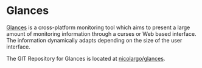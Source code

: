 # Glances

[Glances](https://nicolargo.github.io/glances/) is a cross-platform monitoring tool which aims to present a large amount of monitoring information through a curses or Web based interface. The information dynamically adapts depending on the size of the user interface.

The GIT Repository for Glances is located at [nicolargo/glances](nicolargo/glances).

